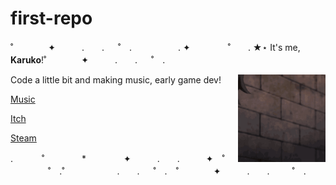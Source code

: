 # first-repo
˚　　　　✦　　　.　　. 　 ˚　.　　　　　 . ✦　　　 　˚　　. ★⋆  It's me, **Karuko**!˚　　　　✦　　　.　　. 　 ˚　.　　　　 


<img align="right" width="140" height="140" src="https://github.com/Nawkaruko/First-Repo/blob/main/assets/raphtalia.gif">


Code a little bit and making music, early game dev! 

[Music](https://band.link/Nawkaruko)

[Itch](https://nawkaruko.itch.io/)

[Steam](https://steamcommunity.com/id/nawkaruko)

.   　　˚　　 　　*　　 　　✦　　　.　　.　　　✦　˚ 　　　　 ˚　.˚　　　　　　.　　. 　 ˚　.　˚　　　　✦　　　.　　. 　　 ˚　.　　

